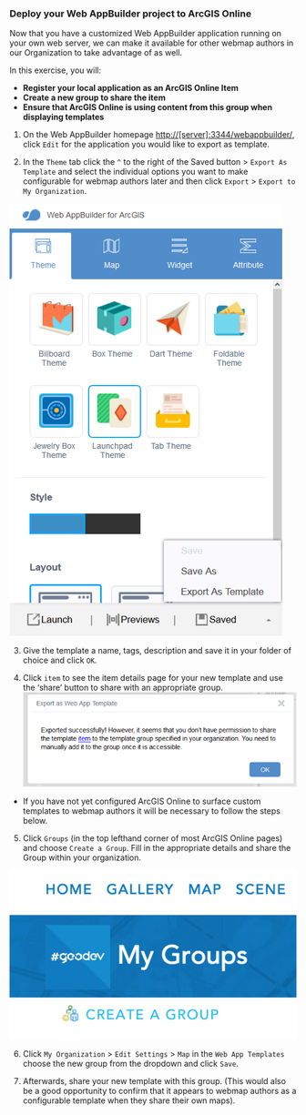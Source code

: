 ### Deploy your Web AppBuilder project to ArcGIS Online

Now that you have a customized Web AppBuilder application running on your own web server, we can make it available for other webmap authors in our Organization to take advantage of as well.

In this exercise, you will:
* **Register your local application as an ArcGIS Online Item**
* **Create a new group to share the item**
* **Ensure that ArcGIS Online is using content from this group when displaying templates**

1. On the Web AppBuilder homepage [http://[server]:3344/webappbuilder/](http://[server]:3344/webappbuilder/), click `Edit` for the application you would like to export as template.

2. In the `Theme` tab click the `^` to the right of the Saved button > `Export As Template` and select the individual options you want to make configurable for webmap authors later and then click `Export` > `Export to My Organization`.

![export template](./wab_export.png)

3. Give the template a name, tags, description and save it in your folder of choice and click `OK`.

4. Click `item` to see the item details page for your new template and use the ‘share’ button to share with an appropriate group.
![succesful export template](./wab_exporttemplate.PNG)

  * If you have not yet configured ArcGIS Online to surface custom templates to webmap authors it will be necessary to follow the steps below.

5. Click `Groups` (in the top lefthand corner of most ArcGIS Online pages) and choose `Create a Group`.  Fill in the appropriate details and share the Group within your organization.

![export template](./wab_group.png)

6. Click `My Organization` > `Edit Settings` > `Map` in the `Web App Templates` choose the new group from the dropdown and click `Save`.

7. Afterwards, share your new template with this group.  (This would also be a good opportunity to confirm that it appears to webmap authors as a configurable template when they share their own maps).
